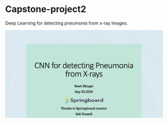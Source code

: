 # Capstone-project2
Deep Learning for detecting pneumonia from x-ray images.

![](reports/image.png)

